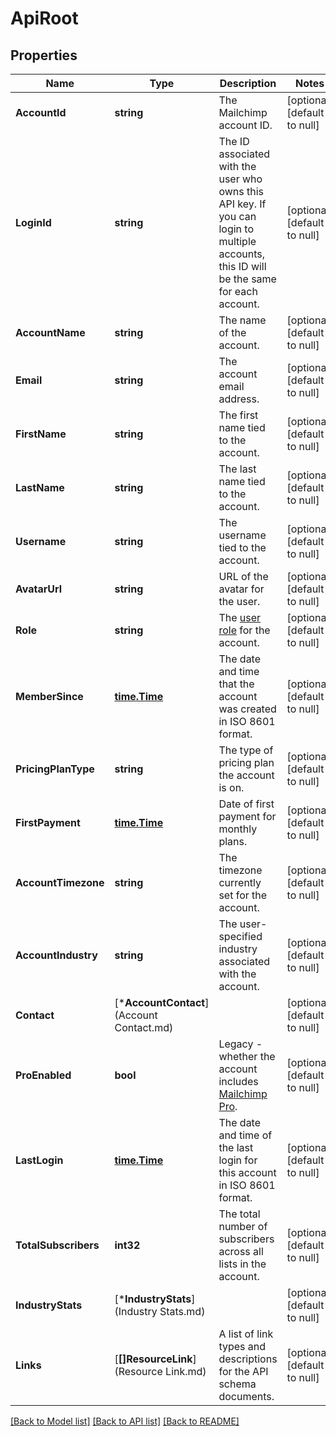 # ApiRoot

## Properties
Name | Type | Description | Notes
------------ | ------------- | ------------- | -------------
**AccountId** | **string** | The Mailchimp account ID. | [optional] [default to null]
**LoginId** | **string** | The ID associated with the user who owns this API key. If you can login to multiple accounts, this ID will be the same for each account. | [optional] [default to null]
**AccountName** | **string** | The name of the account. | [optional] [default to null]
**Email** | **string** | The account email address. | [optional] [default to null]
**FirstName** | **string** | The first name tied to the account. | [optional] [default to null]
**LastName** | **string** | The last name tied to the account. | [optional] [default to null]
**Username** | **string** | The username tied to the account. | [optional] [default to null]
**AvatarUrl** | **string** | URL of the avatar for the user. | [optional] [default to null]
**Role** | **string** | The [user role](https://mailchimp.com/help/manage-user-levels-in-your-account/) for the account. | [optional] [default to null]
**MemberSince** | [**time.Time**](time.Time.md) | The date and time that the account was created in ISO 8601 format. | [optional] [default to null]
**PricingPlanType** | **string** | The type of pricing plan the account is on. | [optional] [default to null]
**FirstPayment** | [**time.Time**](time.Time.md) | Date of first payment for monthly plans. | [optional] [default to null]
**AccountTimezone** | **string** | The timezone currently set for the account. | [optional] [default to null]
**AccountIndustry** | **string** | The user-specified industry associated with the account. | [optional] [default to null]
**Contact** | [***AccountContact**](Account Contact.md) |  | [optional] [default to null]
**ProEnabled** | **bool** | Legacy - whether the account includes [Mailchimp Pro](https://mailchimp.com/help/about-mailchimp-pro/). | [optional] [default to null]
**LastLogin** | [**time.Time**](time.Time.md) | The date and time of the last login for this account in ISO 8601 format. | [optional] [default to null]
**TotalSubscribers** | **int32** | The total number of subscribers across all lists in the account. | [optional] [default to null]
**IndustryStats** | [***IndustryStats**](Industry Stats.md) |  | [optional] [default to null]
**Links** | [**[]ResourceLink**](Resource Link.md) | A list of link types and descriptions for the API schema documents. | [optional] [default to null]

[[Back to Model list]](../README.md#documentation-for-models) [[Back to API list]](../README.md#documentation-for-api-endpoints) [[Back to README]](../README.md)


